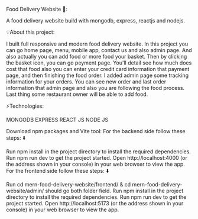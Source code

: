 Food Delivery Website 🍜:

A food delivery website build with mongodb, express, reactjs and nodejs.


💡About this project:

I built full responsive and modern food delivery website. In this project you can go home page, menu, mobile app, contact us and also admin page. 
And also actually you can add food or more food your basket. Then by clicking the basket icon, you can go peyment page. 
You'll detail see how much does cost that food also you can enter your credit card information that payment page, and then finishing the food order. 
I added admin page some tracking information for your orders. You can see new order and last order information that admin page and also you are following the food process.
Last thing some restaurant owner will be able to add food.

⚡Technologies:

MONGODB
EXPRESS
REACT JS
NODE JS

 
Download npm packages and Vite tool:
For the backend side follow these steps: ⬇️

Run npm install in the project directory to install the required dependencies.
Run npm run dev to get the project started.
Open http://localhost:4000 (or the address shown in your console) in your web browser to view the app.
For the frontend side follow these steps: ⬇️

Run cd mern-food-delivery-website/frontend/ & cd mern-food-delivery-website/admin/ should go both folder field.
Run npm install in the project directory to install the required dependencies.
Run npm run dev to get the project started.
Open http://localhost:5173 (or the address shown in your console) in your web browser to view the app.
